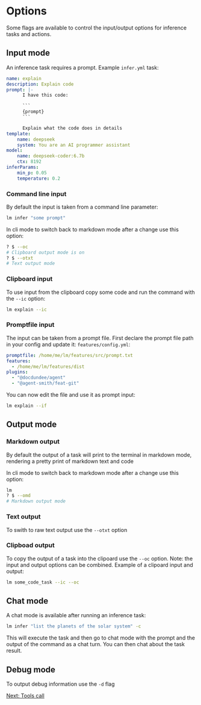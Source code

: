 # Options

Some flags are available to control the input/output options for inference tasks
and actions.

## Input mode

An inference task requires a prompt. Example `infer.yml` task:

```yaml
name: explain
description: Explain code
prompt: |-
      I have this code:

      ```
      {prompt}
      ```

      Explain what the code does in details
template: 
    name: deepseek
    system: You are an AI programmer assistant
model:
    name: deepseek-coder:6.7b
    ctx: 8192
inferParams:
    min_p: 0.05
    temperature: 0.2
```

### Command line input

By default the input is taken from a command line parameter:

```bash
lm infer "some prompt"
```

In cli mode to switch back to markdown mode after a change use this option:

```bash
? $ --oc
# Clipboard output mode is on
? $ --otxt
# Text output mode
```

### Clipboard input

To use input from the clipboard copy some code and run the command
with the `--ic` option:

```bash
lm explain --ic
```

### Promptfile input

The input can be taken from a prompt file. First declare the prompt
file path in your config and update it: `features/config.yml`:

```yml
promptfile: /home/me/lm/features/src/prompt.txt
features:
  - /home/me/lm/features/dist
plugins:
  - "@docdundee/agent"
  - "@agent-smith/feat-git"
```

You can now edit the file and use it as prompt input:


```bash
lm explain --if
```

## Output mode

### Markdown output

By default the output of a task will print to the terminal in
markdown mode, rendering a pretty print of markdown text and code

In cli mode to switch back to markdown mode after a change use this option:

```bash
lm
? $ --omd
# Markdown output mode
```

### Text output

To swith to raw text output use the `--otxt` option

### Clipboad output

To copy the output of a task into the clipoard use the `--oc` option. Note:
the input and output options can be combined. Example of a clipoard input
and output:

```bash
lm some_code_task --ic --oc
```

## Chat mode

A chat mode is available after running an inference task:

```bash
lm infer "list the planets of the solar system" -c
```

This will execute the task and then go to chat mode with the prompt and the
output of the command as a chat turn. You can then chat about the task result.

## Debug mode

To output debug information use the `-d` flag

<a href="javascript:openLink('/terminal_client/tools_call')">Next: Tools call</a>



